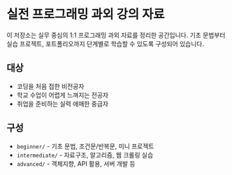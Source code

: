 # 실전 프로그래밍 과외 강의 자료

이 저장소는 실무 중심의 1:1 프로그래밍 과외 자료를 정리한 공간입니다.
기초 문법부터 실습 프로젝트, 포트폴리오까지 단계별로 학습할 수 있도록 구성되어 있습니다.

## 대상
- 코딩을 처음 접한 비전공자
- 학교 수업이 어렵게 느껴지는 전공자
- 취업을 준비하는 실력 애매한 중급자

## 구성
- `beginner/` - 기초 문법, 조건문/반복문, 미니 프로젝트
- `intermediate/` - 자료구조, 알고리즘, 웹 크롤링 실습
- `advanced/` - 객체지향, API 활용, 서버 개발 등
